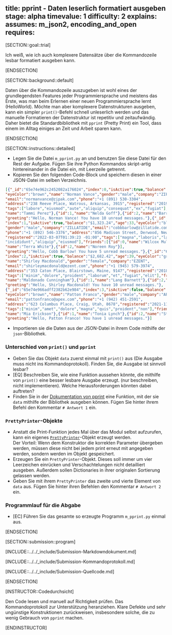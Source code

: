 title: pprint - Daten leserlich formatiert ausgeben
stage: alpha
timevalue: 1
difficulty: 2
explains:
assumes: m_json2, encoding_and_open
requires:
---
[SECTION::goal::trial]

Ich weiß, wie ich auch komplexere Datensätze über die Kommandozeile lesbar formatiert ausgeben kann.

[ENDSECTION]

[SECTION::background::default]

Daten über die Kommandozeile auszugeben ist wohl eines der grundlegendsten Features jeder Programmiersprache und
meistens das Erste, was man beim Erlernen einer neuen Programmiersprache lernt (HelloWorld). Möchte man aber komplexere
Datenstrukturen ausgeben, kann ein simpler `print()`-Befehl schnell unleserlich werden und das manuelle Formatieren der
Datenstruktur ist repetitiv und zeitaufwändig. Daher bietet die Standardbibliothek mit `pprint` (Pretty Print) ein Tool,
dass einem im Alltag einiges an Zeit und Arbeit sparen kann.

[ENDSECTION]

[SECTION::instructions::detailed]

- Legen Sie die Datei `m_pprint.py` an und benutzen Sie diese Datei für den Rest der Aufgabe. Fügen Sie ihre Python
  Kommandos skript-artig hintereinander in die Datei ein, mit Leerzeile getrennt.
- Kopieren Sie den folgenden Code-Block und speichern diesen in einer JSON-Datei im selben Verzeichnis.  
```json
[{"_id":"65e74e962c2452082a176024","index":0,"isActive":true,"balance":"$2,168.47","age":39,
"eyeColor":"brown","name":"Norman Vance","gender":"male","company":"ZIPAK",
"email":"normanvance@zipak.com","phone":"+1 (891) 530-3304",
"address":"238 Reeve Place, Watrous, Arkansas, 3915","registered":"2019-04-23T07:42:46 -02:00",
"tags":["labore","eiusmod","aute","aliquip","consequat","ex","fugiat"],"friends":[{"id":0,
"name":"Tammi Perez"},{"id":1,"name":"Nelda Goff"},{"id":2,"name":"Barron Finley"}],
"greeting":"Hello, Norman Vance! You have 10 unread messages."},{"_id":"65e74e9636fdff0de2faed64",
"index":1,"isActive":true,"balance":"$1,323.24","age":33,"eyeColor":"blue","name":"Cobb Barlow",
"gender":"male","company":"ZILLATIDE","email":"cobbbarlow@zillatide.com",
"phone":"+1 (892) 546-3376","address":"856 Madison Street, Derwood, New Mexico, 2317",
"registered":"2022-03-07T01:39:23 -01:00","tags":["magna","laboris","laboris","adipisicing",
"incididunt","aliquip","eiusmod"],"friends":[{"id":0,"name":"Wilcox Mullen"},{"id":1,
"name":"Terra White"},{"id":2,"name":"Noreen Roy"}],
"greeting":"Hello, Cobb Barlow! You have 5 unread messages."},{"_id":"65e74e966ea5e7b146b66295",
"index":2,"isActive":true,"balance":"$2,682.42","age":39,"eyeColor":"green",
"name":"Shirley Macdonald","gender":"female","company":"EZENT",
"email":"shirleymacdonald@ezent.com","phone":"+1 (945) 579-3974",
"address":"353 Caton Place, Blairstown, Maine, 9147","registered":"2018-03-24T06:40:20 -01:00",
"tags":["minim","dolore","proident","laborum","et","fugiat","elit"],"friends":[{"id":0,
"name":"Maldonado Cunningham"},{"id":1,"name":"Lang Barnett"},{"id":2,"name":"Ortiz Clayton"}],
"greeting":"Hello, Shirley Macdonald! You have 10 unread messages."},
{"_id":"65e74e966adff2382b62e984","index":3,"isActive":false,"balance":"$3,637.89","age":38,
"eyeColor":"brown","name":"Patton Franco","gender":"male","company":"APEX",
"email":"pattonfranco@apex.com","phone":"+1 (942) 451-2591",
"address":"623 Columbus Place, Craig, Utah, 8678","registered":"2021-11-12T04:22:53 -01:00",
"tags":["minim","amet","dolore","magna","quis","proident","non"],"friends":[{"id":0,
"name":"Mia Erickson"},{"id":1,"name":"Tonia Lynch"},{"id":2,"name":"Stephenson Maynard"}],
"greeting":"Hello, Patton Franco! You have 1 unread messages."}]
```  
- Importieren sie die Daten aus der JSON-Datei in ihrem Code mithilfe der `json`-Bibliothek.

### Unterschied von `print()` und `pprint`

- Geben Sie das Objekt `data` zuerst einmal mit `print()` aus (Die Ausgabe muss nicht ins Kommandoprotokoll). Finden
  Sie, die Ausgabe ist sinnvoll lesbar?
- [EQ] Beschreiben Sie, wie eine Funktion aussehen könnte, die mithilfe von `print()` eine besser lesbare Ausgabe
  erzeugt. (nur beschreiben, nicht implementieren). Welche Herausforderungen könnten dabei auftreten?
- Finden Sie in der [Dokumentation von pprint](https://docs.python.org/3/library/pprint.html) eine Funktion, mit der sie
  `data` mithilfe der Bibliothek ausgeben können. Fügen Sie hinter ihrem Befehl den Kommentar `# Antwort 1` ein.

### `PrettyPrinter`-Objekte

- Anstatt die Print-Funktion jedes Mal über das Modul selbst aufzurufen, kann ein eigenes
  [`PrettyPrinter`](https://docs.python.org/3/library/pprint.html#prettyprinter-objects)-Objekt erzeugt werden.  
  Der Vorteil: Wenn dem Konstruktor die korrekten Parameter übergeben werden, müssen diese nicht bei jedem print erneut
  mit angegeben werden, sondern werden im Objekt gespeichert.
- Erzeugen Sie ein `PrettyPrinter`-Objekt. Dieses soll immer um vier Leerzeichen einrücken und Verschachtelungen nicht
  detailliert ausgeben. Außerdem sollen Dictionaries in ihrer originalen Sortierung gelassen werden.
- Geben Sie mit ihrem `PrettyPrinter` das zweite und vierte Element von `data` aus. Fügen Sie hinter ihren Befehlen den
  Kommentar `# Antwort 2` ein.

### Programmlauf für die Abgabe

- [EC] Führen Sie das gesamte so erzeugte Programm `m_pprint.py` einmal aus.

[ENDSECTION]

[SECTION::submission::program]

[INCLUDE::../../_include/Submission-Markdowndokument.md]

[INCLUDE::../../_include/Submission-Kommandoprotokoll.md]

[INCLUDE::../../_include/Submission-Quellcode.md]

[ENDSECTION]

[INSTRUCTOR::Codedurchsicht]

Den Code lesen und manuell auf Richtigkeit prüfen.
Das Kommandoprotokoll zur Unterstützung heranziehen.
Klare Defekte und sehr ungünstige Konstruktionen zurückweisen,
insbesondere solche, die zu wenig Gebrauch von `pprint` machen.

[ENDINSTRUCTOR]
